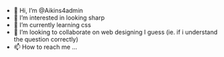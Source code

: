 - 👋 Hi, I’m @Aikins4admin
- 👀 I’m interested in looking sharp
- 🌱 I’m currently learning css
- 💞️ I’m looking to collaborate on web designing I guess (ie. if i understand the question correctly)
- 📫 How to reach me ...

<!---
Aikins4admin/Aikins4admin is a ✨ special ✨ repository because its `README.md` (this file) appears on your GitHub profile.
You can click the Preview link to take a look at your changes.
--->
